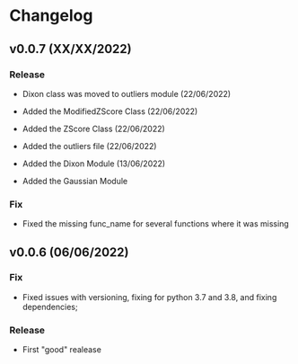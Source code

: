 # Changelog


## v0.0.7 (XX/XX/2022)


### Release

- Dixon class was moved to outliers module (22/06/2022)
- Added the ModifiedZScore Class (22/06/2022)
- Added the ZScore Class (22/06/2022)
- Added the outliers file (22/06/2022)
- Added the Dixon Module (13/06/2022)


- Added the Gaussian Module

### Fix

- Fixed the missing func_name for several functions where it was missing

## v0.0.6 (06/06/2022)

### Fix

- Fixed issues with versioning, fixing for python 3.7 and 3.8, and fixing dependencies;

### Release

- First "good" realease
